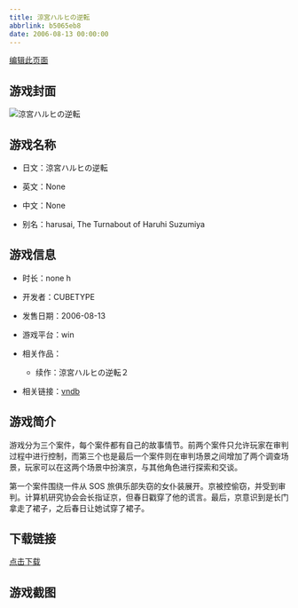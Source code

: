 ```yaml
---
title: 涼宮ハルヒの逆転
abbrlink: b5065eb8
date: 2006-08-13 00:00:00
---
```

[编辑此页面](https://github.com/ACG-3/ADV3-source/blob/main/source/_posts/games/%E6%B6%BC%E5%AE%AE%E3%83%8F%E3%83%AB%E3%83%92%E3%81%AE%E9%80%86%E8%BB%A2.md)

## 游戏封面

![涼宮ハルヒの逆転](https%3A//pan.timero.xyz/onedrive/img_lib_001/%E6%B6%BC%E5%AE%AE%E3%83%8F%E3%83%AB%E3%83%92%E3%81%AE%E9%80%86%E8%BB%A2_cover.avif)


## 游戏名称

- 日文：涼宮ハルヒの逆転
- 英文：None
- 中文：None

- 别名：harusai, The Turnabout of Haruhi Suzumiya


## 游戏信息

- 时长：none h
- 开发者：CUBETYPE
- 发售日期：2006-08-13
- 游戏平台：win
- 相关作品：
   - 续作：涼宮ハルヒの逆転２

- 相关链接：[vndb](https://vndb.org/v34028)


## 游戏简介

游戏分为三个案件，每个案件都有自己的故事情节。前两个案件只允许玩家在审判过程中进行控制，而第三个也是最后一个案件则在审判场景之间增加了两个调查场景，玩家可以在这两个场景中扮演京，与其他角色进行探索和交谈。

第一个案件围绕一件从 SOS 旅俱乐部失窃的女仆装展开。京被控偷窃，并受到审判。计算机研究协会会长指证京，但春日戳穿了他的谎言。最后，京意识到是长门拿走了裙子，之后春日让她试穿了裙子。




## 下载链接

[点击下载](https://pan.timero.xyz/onedrive/adv_lib_001/%E6%B6%BC%E5%AE%AE%E3%83%8F%E3%83%AB%E3%83%92%E3%81%AE%E9%80%86%E8%BB%A2)


## 游戏截图


